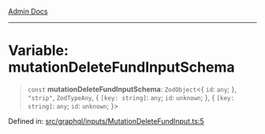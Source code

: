 [Admin Docs](/)

***

# Variable: mutationDeleteFundInputSchema

> `const` **mutationDeleteFundInputSchema**: `ZodObject`\<\{ `id`: `any`; \}, `"strip"`, `ZodTypeAny`, \{ `[key: string]`: `any`;  `id`: `unknown`; \}, \{ `[key: string]`: `any`;  `id`: `unknown`; \}\>

Defined in: [src/graphql/inputs/MutationDeleteFundInput.ts:5](https://github.com/NishantSinghhhhh/talawa-api/blob/f689e29732f10b6ae99c0bb4da8790277c8377f0/src/graphql/inputs/MutationDeleteFundInput.ts#L5)
